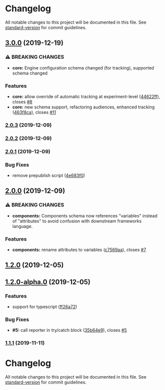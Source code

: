 # Changelog

All notable changes to this project will be documented in this file. See [standard-version](https://github.com/conventional-changelog/standard-version) for commit guidelines.

## [3.0.0](https://github.com/variateapp/variate-engine/compare/v2.0.3...v3.0.0) (2019-12-19)


### ⚠ BREAKING CHANGES

* **core:** Engine configuration schema changed (for tracking), supported schema changed

### Features

* **core:** allow override of automatic tracking at experiment-level ([44622ff](https://github.com/variateapp/variate-engine/commit/44622ffe7eabbbd83ce769ee923c99a0d696a379)), closes [#8](https://github.com/variateapp/variate-engine/issues/8)
* **core:** new schema support, refactoring audiences, enhanced tracking ([463f8ca](https://github.com/variateapp/variate-engine/commit/463f8cac83087e9aff102031ac5ea2548b9cd249)), closes [#11](https://github.com/variateapp/variate-engine/issues/11)

### [2.0.3](https://github.com/variateapp/variate-engine/compare/v2.0.2...v2.0.3) (2019-12-09)

### [2.0.2](https://github.com/variateapp/variate-engine/compare/v2.0.1...v2.0.2) (2019-12-09)

### [2.0.1](https://github.com/variateapp/variate-engine/compare/v2.0.0...v2.0.1) (2019-12-09)


### Bug Fixes

* remove prepublish script ([4e683f0](https://github.com/variateapp/variate-engine/commit/4e683f029fdb04c8ed6d430090406267a60c7308))

## [2.0.0](https://github.com/variateapp/variate-engine/compare/v1.2.0...v2.0.0) (2019-12-09)


### ⚠ BREAKING CHANGES

* **components:** Components schema now references "variables" instead of "attributes" to avoid
confusion with downstream frameworks language.

### Features

* **components:** rename attributes to variables ([c7569aa](https://github.com/variateapp/variate-engine/commit/c7569aace82199f114e4cc74b52ac3a5d331331d)), closes [#7](https://github.com/variateapp/variate-engine/issues/7)

## [1.2.0](https://github.com/variateapp/variate-engine/compare/v1.2.0-alpha.0...v1.2.0) (2019-12-05)

## [1.2.0-alpha.0](https://github.com/variateapp/variate-engine/compare/v1.0.1...v1.2.0-alpha.0) (2019-12-05)


### Features

* support for typescript ([ff26a72](https://github.com/variateapp/variate-engine/commit/ff26a728cfef561966b25552cd97698942205495))


### Bug Fixes

* **#5:** call reporter in try/catch block ([35b64e9](https://github.com/variateapp/variate-engine/commit/35b64e94e20f8d225c029bcf51b0ebb02f382d6e)), closes [#5](https://github.com/variateapp/variate-engine/issues/5)

### [1.1.1](https://github.com/variateapp/variate-engine/compare/v1.1.0...v1.1.1) (2019-11-11)

# Changelog

All notable changes to this project will be documented in this file. See [standard-version](https://github.com/conventional-changelog/standard-version) for commit guidelines.

